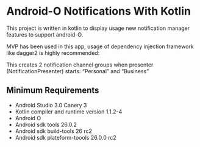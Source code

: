 # Android-O Notifications With Kotlin

This project is written in kotlin to display usage new notification manager features to support android-O.

MVP has been used in this app, usage of dependency injection framework like dagger2 is highly recommended:

This creates 2 notification channel groups when presenter (NotificationPresenter) starts: “Personal” and “Business”


## Minimum Requirements

 * Android Studio 3.0 Canery 3
 * Kotlin compiler and runtime version 1.1.2-4
 * Android O
 * Android sdk tools 26.0.2
 * Android sdk build-tools 26 rc2
 * Android sdk plateform-toools 26.0.0 rc2
